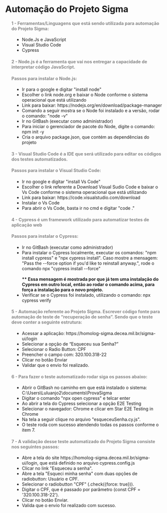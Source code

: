 <!DOCTYPE html>
<html lang="pt-BR">
<head>
  <meta charset="UTF-8">
  <meta name="viewport" content="width=device-width, initial-scale=1.0">
  <title>Projeto Sigma</title>
  <style>
    
    .center-container {
      display: flex;
      flex-direction: column;
      align-items: center;
      justify-content: center;
      text-align: center;
    }

    h4.subtitle {
      color: #888;
      text-align: left;
      margin-left: 20px;
    }

    ul.list {
      text-align: left;
      margin-left: 30px;
    }

    ul.sublist {
      margin-left: 30px; /* Adiciona uma margem à esquerda para a sublista */
    }

    .sublist::before {
        content: '';
        display: block;
        height: 1em; /* Ajuste a altura conforme necessário */
    }
  
  </style>
</head>
<body>
  <div class="center-container">
    <h1 class="title">Automação do Projeto Sigma</h1>
  </div>
  <div>
    <h4 class="subtitle">1 - Ferramentas/Linguagens que está sendo utilizada para automação do Projeto Sigma:</h4>
       <ul class="sublist">
            <li>Node.Js e JavaScript</li>
            <li>Visual Studio Code</li>
            <li>Cypress</li>
        </ul>

  <h4 class="subtitle">2 - Node.js é a ferramenta que vai nos entregar a capacidade de interpretar código JavaScript.</h4>
  <h4 class="subtitle">Passos para instalar o Node.js:</h4>
    <ul class="sublist">      
      <li>Ir para o google e digitar "install node"</li>
      <li>Escolher o link node.org e baixar o Node conforme o sistema operacional que está utilizando</li>
      <li>Link para baixar: https://nodejs.org/en/download/package-manager</li>
      <li>Comando a seguir mostra se o Node foi instalado e a versão, rodar o comando: "node -v"</li>
      <li>Ir no GitBash (executar como administrador)</li>
      <li>Para iniciar o gerenciador de pacote do Node, digite o comando: npm init -y</li>
      <li>Cria o arquivo package.json, que contém as dependências do projeto</li>
  </ul>

<h4 class="subtitle">3 - Visual Studio Code é a IDE que será utilizado para editar os códigos dos testes automatizados.
    </h4>
<h4 class="subtitle">Passos para instalar o Visual Studio Code:</h4>
    <ul class="sublist">
        <li>Ir no google e digitar "install Vs Code"</li>
        <li>Escolher o link referente a Download Visual Sudio Code e baixar o Vs Code conforme o sistema operacional que está utilizando</li>
        <li>Link para baixar: https://code.visualstudio.com/download</li>
        <li>Instalar o Vs Code</li>
        <li>Para abrir o Vs Code, basta ir no cmd e digitar "code ."</li>
    </ul>
<h4 class="subtitle">4 - Cypress é um framework utilizado para automatizar testes de aplicação web</h4>
<h4 class="subtitle">Passos para instalar o Cypress:</h4>
    <ul class="sublist">        
        <li>Ir no GitBash (executar como administrador)</li>
        <li>Para instalar o Cypress localmente, executar os comandos: "npm install cypress" e "npx cypress install". Caso mostre a mensagem: "Pass the --force option if you'd like to reinstall anyway.", rode o comando npx "cypress install --force"<br><br><strong>** Essa mensagem é mostrada por que já tem uma instalação do Cypress em outro local, então ao rodar o comando acima, para força a instalação para o novo projeto.</strong></li>
        <li>Verificar se o Cypress foi instalado, utilizando o comando: npx cypress verify</li>
    </ul>
    <h4 class="subtitle">5 - Automação referente ao Projeto Sigma. Escrever código fonte para automação de teste de “recuperação de senha”. Sendo que o teste deve conter a seguinte estrutura:</h4>
    <ul class="sublist">
      <li>Acessar a aplicação: https://homolog-sigma.decea.mil.br/sigma-ui/login</li>
      <li>Selecionar a opção de “Esqueceu sua Senha?”</li>
      <li>Selecionar o Radio Button: CPF</li>
      <li>Preencher o campo com: 320.100.318-22</li>
      <li>Clicar no botão Enviar</li>
      <li>Validar que o envio foi realizado.</li>
    </ul>
<h4 class="subtitle">6 - Para fazer o teste automatizado rodar siga os passos abaixo:</h4>
    <ul class="sublist">
      <li>Abrir o GitBash no caminho em que está instalado o sistema: C:\Users\Luluanjo2\documents\ProvaSigma</li>
      <li>Digitar o comando "npx open cypress" e telcar enter</li>
      <li>Ao abrir a tela do Cypress selecionar a opção E2E Testing</li>
      <li>Selecionar o navegador: Chrome e clicar em Star E2E Testing in Chrome</li>
      <li>Na tela a seguir clique no arquivo "esqueceuSenha.cy.js".</li>
      <li>O teste roda com sucesso atendendo todas os passos conforme o item 7.</li>
    </ul>
<h4 class="subtitle">7 - A validação desse teste automatizado do Projeto Sigma consiste nos seguintes passos:</h4>
    <ul class="sublist">
      <li>Abre a tela do site https://homolog-sigma.decea.mil.br/sigma-ui/login, que está definido no arquivo cypress.config.js</li>
      <li>Clicar no link "Esqueceu a senha".</li>
      <li>Abre a tela "Esqueci minha senha" com duas opções de radiobutton: Usuário e CPF.</li>
      <li>Selecionar o radiobutton "CPF" (.check({force: true})).</li>
      <li>Digitar o CPF, que é passado por parâmetro (const CPF = '320.100.318-22').</li>
      <li>Clicar no botão Enviar.</li>
      <li>Valida que o envio foi realizado com sucesso.</li>
    </ul>
 </div>
</body>
</html>